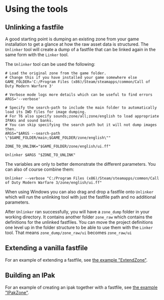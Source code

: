 # Using the tools

## Unlinking a fastfile

A good starting point is dumping an existing zone from your game installation to get a glance at how the raw asset data is structured.
The `Unlinker` tool will create a dump of a fastfile that can be linked again in the same form with the `Linker` tool.

The `Unlinker` tool can be used the following:

```shell
# Load the original zone from the game folder.
# Change this if you have installed your game somewhere else
GAME_FOLDER='C:/Program Files (x86)/Steam/steamapps/common/Call of Duty Modern Warfare 3'

# Verbose mode logs more details which can be useful to find errors
ARGS='--verbose'

# Specify the search-path to include the main folder to automatically load its IWD files for image dumping.
# For T6 also specify sounds;zone/all;zone/english to load appropriate IPAKs and sound banks.
# You can skip specifying the search path but it will not dump images then.
ARGS="$ARGS --search-path \"$GAME_FOLDER/main;$GAME_FOLDER/zone/english\""

ZONE_TO_UNLINK="$GAME_FOLDER/zone/english/ui.ff"

Unlinker $ARGS "$ZONE_TO_UNLINK"
```

The variables are only to better demonstrate the different parameters.
You can also of course combine them:

```shell
Unlinker --verbose "C:/Program Files (x86)/Steam/steamapps/common/Call of Duty Modern Warfare 3/zone/english/ui.ff"
```

When using Windows you can also drag and drop a fastfile onto `Unlinker` which will run the unlinking tool with just the fastfile path and no additional parameters.

After `Unlinker` ran successfully, you will have a `zone_dump` folder in your working directory.
It contains another folder `zone_raw` which contains the definitions for the unlinked fastfiles.
You can move the project definitions one level up in the folder structure to be able to use them with the `Linker` tool.
That means `zone_dump/zone_raw/ui` becomes `zone_raw/ui`

## Extending a vanilla fastfile

For an example of extending a fastfile, see [the example "ExtendZone"](https://github.com/Laupetin/OpenAssetTools/tree/main/docs/example/ExtendZone).

## Building an IPak

For an example of creating an ipak together with a fastfile, see [the example "IPakZone"](https://github.com/Laupetin/OpenAssetTools/tree/main/docs/example/IPakZone).
